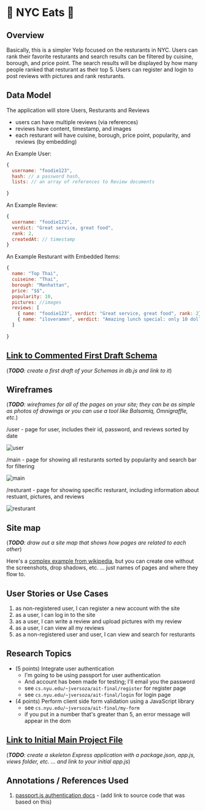 # :ramen: NYC Eats :shaved_ice:

## Overview

Basically, this is a simpler Yelp focused on the resturants in NYC. Users can rank their favorite resturants and search results can be filtered by cuisine, borough, and price point. The search results will be displayed by how many people ranked that resturant as their top 5. Users can register and login to post reviews with pictures and rank resturants. 

## Data Model

The application will store Users, Resturants and Reviews

* users can have multiple reviews (via references)
* reviews have content, timestamp, and images
* each resturant will have cuisine, borough, price point, popularity, and reviews (by embedding)


An Example User:

```javascript
{
  username: "foodie123",
  hash: // a password hash,
  lists: // an array of references to Review documents
  
}
```
An Example Review:

```javascript
{
  username: "foodie123",
  verdict: "Great service, great food",
  rank: 2,
  createdAt: // timestamp
}
```

An Example Resturant with Embedded Items:

```javascript
{
  name: "Top Thai",
  cuiseine: "Thai",
  borough: "Manhattan",
  price: "$$",
  popularity: 10,
  pictures: //images
  reviews: [
    { name: "foodie123", verdict: "Great service, great food", rank: 2},
    { name: "iloveramen", verdict: "Amazing lunch special: only 10 dollars!!!", rank: 5},
  ]
  
}
```


## [Link to Commented First Draft Schema](db.js) 

(___TODO__: create a first draft of your Schemas in db.js and link to it_)

## Wireframes

(___TODO__: wireframes for all of the pages on your site; they can be as simple as photos of drawings or you can use a tool like Balsamiq, Omnigraffle, etc._)

/user - page for user, includes their id, password, and reviews sorted by date

![user](documentation/list-create.png)

/main - page for showing all resturants sorted by popularity and search bar for filtering

![main](documentation/list.png)

/resturant - page for showing specific resturant, including information about restuant, pictures, and reviews

![resturant](documentation/list-slug.png)

## Site map

(___TODO__: draw out a site map that shows how pages are related to each other_)

Here's a [complex example from wikipedia](https://upload.wikimedia.org/wikipedia/commons/2/20/Sitemap_google.jpg), but you can create one without the screenshots, drop shadows, etc. ... just names of pages and where they flow to.

## User Stories or Use Cases

1. as non-registered user, I can register a new account with the site
2. as a user, I can log in to the site
3. as a user, I can write a review and upload pictures with my review
4. as a user, I can view all my reviews 
5. as a non-registered user and user, I can view and search for resturants


## Research Topics

* (5 points) Integrate user authentication
    * I'm going to be using passport for user authentication
    * And account has been made for testing; I'll email you the password
    * see <code>cs.nyu.edu/~jversoza/ait-final/register</code> for register page
    * see <code>cs.nyu.edu/~jversoza/ait-final/login</code> for login page
* (4 points) Perform client side form validation using a JavaScript library
    * see <code>cs.nyu.edu/~jversoza/ait-final/my-form</code>
    * if you put in a number that's greater than 5, an error message will appear in the dom


## [Link to Initial Main Project File](app.js) 

(___TODO__: create a skeleton Express application with a package.json, app.js, views folder, etc. ... and link to your initial app.js_)

## Annotations / References Used

1. [passport.js authentication docs](http://passportjs.org/docs) - (add link to source code that was based on this)

